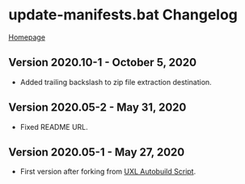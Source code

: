 # update-manifests.bat Changelog

[Homepage](https://drew-naylor.com/guinget)

## Version 2020.10-1 - October 5, 2020

- Added trailing backslash to zip file extraction destination.

## Version 2020.05-2 - May 31, 2020

- Fixed README URL.

## Version 2020.05-1 - May 27, 2020

- First version after forking from [UXL Autobuild Script](https://gist.github.com/DrewNaylor/22e3f1cded702fff494a46dabe643fde#file-changelog-md).